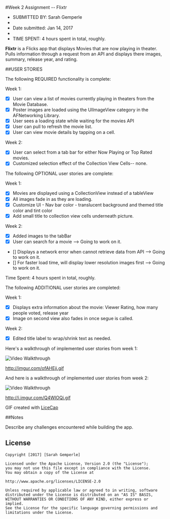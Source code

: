 #Week 2 Assignment -- Flixtr


* SUBMITTED BY: Sarah Gemperle
*
* Date submitted: Jan 14, 2017
* 
* TIME SPENT: 4 hours spent in total, roughly.



**Flixtr** is a Flicks app that displays Movies that are now playing in theater.
           Pulls information through a request from an API and displays there
           images, summary, release year, and rating.


##USER STORIES

The following REQUIRED functionality is complete:

Week 1:

* [X] User can view a list of movies currently playing in theaters from the Movie Database.
* [X] Poster images are loaded using the UIImageView category in the AFNetworking Library.
* [X] User sees a loading state while waiting for the movies API
* [X] User can pull to refresh the movie list.
* [X] User can view movie details by tapping on a cell.

Week 2:

* [X] User can select from a tab bar for either Now Playing or Top Rated movies.
* [X] Customized selection effect of the Collection View Cells-- none.

The following OPTIONAL user stories are complete:

Week 1:

* [X] Movies are displayed using a CollectionView instead of a tableView
* [X] All images fade in as they are loading.
* [X] Customize UI - Nav bar color - translucent background and themed title color and tint color
* [X] Add small title to collection view cells underneath picture.

Week 2:

* [X] Added images to the tabBar 
* [X] User can search for a movie --> Going to work on it.
* [] Displays a network error when cannot retrieve data from API --> Going to work on it.
* [] For faster load time, will display lower resolution images first --> Going to work on it.


Time Spent: 4 hours spent in total, roughly.

The following ADDITIONAL user stories are completed:

Week 1:

* [X] Displays extra information about the movie: Viewer Rating, how many people voted, release year
* [X] Image on second view also fades in once segue is called.

Week 2:

* [X] Edited title label to wrap/shrink text as needed.


Here's a walkthrough of implemented user stories from week 1:

<img src='http://imgur.com/ofAHEji.gif' title='Video Walkthrough' width='' alt='Video Walkthrough' />

http://imgur.com/ofAHEji.gif

And here is a walkthrough of implemented user stories from week 2:

<img src='http://i.imgur.com/Q4WIOQi.gif' title='Video Walkthrough' width='' alt='Video Walkthrough' />

http://i.imgur.com/Q4WIOQi.gif

GIF created with [LiceCap](http://cockos.com/licecap/)

##Notes

Describe any challenges encountered while building the app.


## License

    Copyright [2017] [Sarah Gemperle]

    Licensed under the Apache License, Version 2.0 (the "License");
    you may not use this file except in compliance with the License.
    You may obtain a copy of the License at

    http://www.apache.org/licenses/LICENSE-2.0

    Unless required by applicable law or agreed to in writing, software
    distributed under the License is distributed on an "AS IS" BASIS,
    WITHOUT WARRANTIES OR CONDITIONS OF ANY KIND, either express or implied.
    See the License for the specific language governing permissions and
    limitations under the License.

